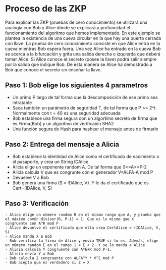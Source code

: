 Proceso de las ZKP
=====================================
Para explicar las ZKP (pruebas de cero conocimiento) se utilizará una analogía con Bob y Alice dónde se explicará a profuncidad el funcionamiento del algoritmo que hemos implementado. En este ejemplo se plantea la existencia de una cueva circular en la que hay una puerta cerrada con llave. La prueba de cero conocimiento consiste en que Alice entra en la cueva mientras Bob espera fuera. Una vez Alice ha entrado en la cueva Bob se acerca a la bifurcación y grita una salida derecha o izquierda que deberá tomar Alice. Si Alice conoce el secreto (posee la llave) podrá salir siempre por la salida que indique Bob. De esta manera se Alice ha demostrado a Bob que conoce el secreto sin enseñar la llave.

Paso 1: Bob elige los siguientes 4 parametros
-------------------------------------------------
- Un primo P largo de tal forma que la descomposición de ese primo sea intratable
- Saca también un parámetro de seguridad T, de tal forma que P >= 2^t. Normalmente con t = 40 es una seguridad adecuada
- Bob establece una firma segura con un algortimo secreto de firma que es Firma(Bob) y un algoritmo de verificaión SHA2
- Una función segura de Hash para hashear el mensaje antes de firmarlo


Paso 2: Entrega del mensaje a Alicia
------------------------------------------
- Bob establece la identidad de Alice como el certificado de nacimiento o el pasaporte, y crea un String IDAlice
- Alicia elige un exponente random A. De tal forma que 0<=A<=P-2
- Alicia calcula V que es congrunte con el generador V=ALFA-A mod P
- Devuelve V a Bob
- Bob genera una firma (S = IDAlice, V). Y le da el certificado que es Cert=(IDAlice, V, S)


Paso 3: Verificación
-----------------------------
    - Alica elige un número random R en el mismo rango que A, y prueba que el máximo común divisor(R, P-1) = 1. Que es lo mismo que X               congruente con A^R mod P
    - Alice devuelve el certificado que ella crea CertAlice = (IDAlice, V, S)
    - Alice manda X a Bob
    - Bob verifica la firma de Alice y envia TRUE si lo es. Además, elige un número random E en el rango 1 < E < 2. Y se lo manda a Alice
    - Alicia calcula Y congruente con A*E+R mod P-1.
    - Alicia envía Y a Bob
    - Bob calcula Z congruente con ALFA^Y * V^E mod P
    - Bob acepta que es verdadero si Z = X
